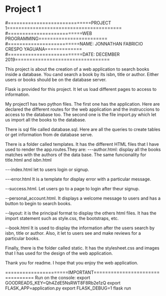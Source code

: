 # Project 1

#=============================PROJECT 1========================================
#==========================WEB PROGRAMMING========================
#=========================NAME: JONNATHAN FABRICIO CRESPO YAGUANA=============
#==========================DATE: DECEMBER 2019=================================

This project is about the creation of a web application to search books inside a database. You cand search a book by its isbn, title or author. Either users or books should be on the database server.

Flask is provided for this project. It let us load different pages to access to information.

My project1 has two python files. The first one has the application. Here are declared the different routes for the web application and the instruccions to access to the database too. The second one is the file import.py which let us import all the books to the database.

There is sql file called database.sql. Here are all the queries to create tables or get information from de database serve.

There is a folder called templates. It has the different HTML files that I have used to render the app.routes.They are:
---author.html: display all the books matches with the authors of the data base. The same funcionality for title.html and isbn.html

---index.html let to users login or signup.

---error.html It is a template for display error with a particular message.

--success.html. Let users go to a page to login after theur signup.

--personal_account.html. It displays a welcome message to users and has a button to begin to search books.

--layout: it is the principal format to display the others html files. It has the import statement such as style.css, the bootstraps, etc.

--book.html It is used to display the information after the users search by isbn, title or author. Also, it let to users see and make reviews for a particular books.

Finally, there is the folder called static. It has the stylesheet.css and images that I has used for the design of the web application.

Thank you for readme. I hope that you enjoy the web application.


======================IMPORTANT=================================
Run on the console:
export GOODREADS_KEY=Qh4ZdE5NsRWT8F8Rb2e1zQ
export FLASK_APP=application.py
export FLASK_DEBUG=1
flask run
